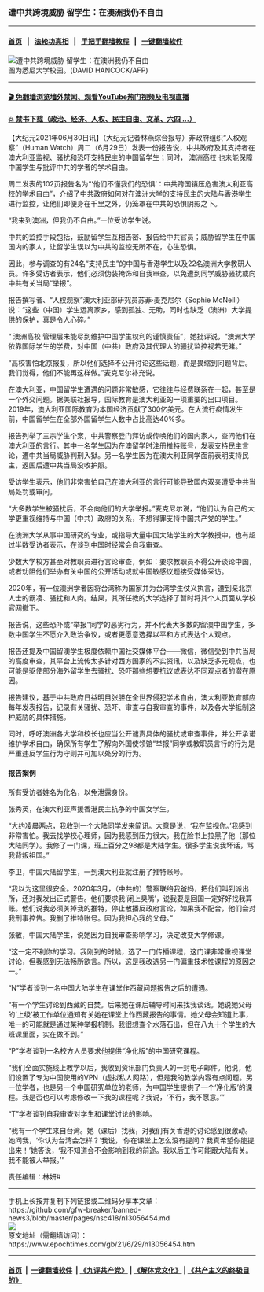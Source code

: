 ### 遭中共跨境威胁 留学生：在澳洲我仍不自由
------------------------

#### [首页](https://github.com/gfw-breaker/banned-news3/blob/master/README.md) &nbsp;&nbsp;|&nbsp;&nbsp; [法轮功真相](https://github.com/begood0513/basic/blob/master/README.md)  &nbsp;&nbsp;|&nbsp;&nbsp; [手把手翻墙教程](https://github.com/gfw-breaker/guides/wiki)  &nbsp;&nbsp;|&nbsp;&nbsp; [一键翻墙软件](https://github.com/gfw-breaker/nogfw/blob/master/README.md)  



<div><img alt="遭中共跨境威胁 留学生：在澳洲我仍不自由" class="attachment-djy_600_400 size-djy_600_400 wp-post-image" src="https://i.epochtimes.com/assets/uploads/2014/11/1404210252441664-600x400.jpg"/>
<div class="caption">
 图为悉尼大学校园。(DAVID HANCOCK/AFP)
</div></div><hr/>

#### [ 🎬  免翻墙浏览墙外禁闻、观看YouTube热门视频及电视直播](https://github.com/gfw-breaker/HelloWorld)

#### [ 💥  禁书下载（政治、经济、人权、民主自由、文革、六四 ...）](https://github.com/gfw-breaker/books/blob/master/README.md)

<div><p>
 【大纪元2021年06月30日讯】（大纪元记者林燕综合报导）非政府组织“人权观察”（Human Watch）周二（6月29日）发表一份报告说，中共政府及其支持者在澳大利亚监视、骚扰和恐吓支持民主的中国留学生；同时，
 <ok href="https://www.epochtimes.com/gb/tag/%E6%BE%B3%E6%B4%B2%E9%AB%98%E6%A0%A1.html">
  澳洲高校
 </ok>
 也未能保障中国学生与批评中共的学者的学术自由。
</p>
<p>
 周二发表的102页报告名为“‘他们不懂我们的恐惧’：中共跨国镇压危害澳大利亚高校的学术自由”，介绍了中共政府如何对在澳洲大学的支持民主的大陆与香港学生进行监控，让他们即便身在千里之外，仍笼罩在中共的恐惧阴影之下。
</p>
<p>
 “我来到澳洲，但我仍不自由。”一位受访学生说。
</p>
<p>
 中共的监控手段包括，鼓励留学生互相告密、报告给中共官员；威胁留学生在中国国内的家人，让留学生误以为中共的监控无所不在，心生恐惧。
</p>
<p>
 因此，参与调查的有24名“支持民主”的中国与香港学生以及22名澳洲大学教研人员。许多受访者表示，他们必须伪装掩饰和自我审查，以免遭到同学威胁骚扰或向中共有关当局“举报”。
</p>
<p>
 报告撰写者、“人权观察”澳大利亚部研究员苏菲‧麦克尼尔（Sophie McNeill）说：“这些（中国）学生远离家乡，感到孤独、无助，同时也缺乏（澳洲）大学提供的保护，真是令人心碎。”
</p>
<p>
 “
 <ok href="https://www.epochtimes.com/gb/tag/%E6%BE%B3%E6%B4%B2%E9%AB%98%E6%A0%A1.html">
  澳洲高校
 </ok>
 管理层未能尽到维护中国学生权利的谨慎责任”，她批评说，“澳洲大学依靠国际学生的学费，对中国（中共）政府及其代理人的骚扰监控视若无睹。”
</p>
<p>
 “高校害怕北京报复，所以他们选择不公开讨论这些话题，而是畏缩到问题背后。我们觉得，他们不能再这样做。”麦克尼尔补充说。
</p>
<p>
 在澳大利亚，中国留学生遭遇的问题非常敏感，它往往与经费联系在一起，甚至是一个外交问题。据美联社报导，国际教育是澳大利亚的一项重要的出口项目。2019年，澳大利亚国际教育为本国经济贡献了300亿美元。在大流行疫情发生前，中国留学生在全部外国留学生人数中占比高达40%多。
</p>
<p>
 报告列举了三宗学生个案，中共警察登门拜访或传唤他们的国内家人，查问他们在澳大利亚的言行。其中一名学生因为在澳留学时注册推特账号，发表支持民主言论，遭中共当局威胁判刑入狱。另一名学生因为在澳大利亚同学面前表明支持民主，返国后遭中共当局没收护照。
</p>
<p>
 受访学生表示，他们非常害怕自己在澳大利亚的言行可能导致国内双亲遭受中共当局处罚或审问。
</p>
<p>
 “大多数学生被骚扰后，不会向他们的大学举报。”麦克尼尔说，“他们认为自己的大学更重视维持与中国（中共）政府的关系，不想得罪支持中国共产党的学生。”
</p>
<p>
 在澳洲大学从事中国研究的专业，或指导大量中国大陆学生的大学教授中，也有超过半数受访者表示，在谈到中国时经常会自我审查。
</p>
<p>
 少数大学校方甚至对教职员进行言论审查，例如：要求教职员不得公开谈论中国，或者劝阻他们举办有关中国的公开活动或就中国敏感议题接受媒体采访。
</p>
<p>
 2020年，有一位澳洲学者因将台湾称为国家并为台湾学生仗义执言，遭到亲北京人士的霸凌、骚扰和人肉。结果，其所任教的大学选择了暂时将其个人页面从学校官网撤下。
</p>
<p>
 报告说，这些恐吓或“举报”同学的恶劣行为，并不代表大多数的留澳中国学生，多数中国学生不愿介入政治争议，或者更愿意选择以平和方式表达个人观点。
</p>
<p>
 报告还提及中国留澳学生极度依赖中国社交媒体平台——微信，微信受到中共当局的高度审查，其平台上流传太多针对西方国家的不实资讯，以及缺乏多元观点，也可能是驱使部分海外留学生去骚扰、恐吓那些想要抗议或表达不同观点者的潜在原因。
</p>
<p>
 报告建议，基于中共政府日益明目张胆在全世界侵犯学术自由，澳大利亚教育部应每年发表报告，记录有关骚扰、恐吓、审查与自我审查的事件，以及各大学抵制这种威胁的具体措施。
</p>
<p>
 同时，呼吁澳洲各大学和校长也应当公开谴责具体的骚扰或审查事件，并公开承诺维护学术自由，确保所有学生了解向外国使领馆“举报”同学或教职员言行的行为是严重违反学生行为守则并可加以处分的行为。
</p>
<h4>
 报告案例
</h4>
<p>
 所有受访者姓名为化名，以免泄露身份。
</p>
<p>
 张秀英，在澳大利亚声援香港民主抗争的中国女学生。
</p>
<p>
 “大约凌晨两点，我收到一个大陆同学发来简讯。大意是说，‘我在监视你。’我感到非常害怕。我去找学校心理师，因为我感到压力很大。我在脸书上拉黑了他（那位大陆同学）。我修了一门课，班上百分之98都是大陆学生。很多学生说我坏话，骂我背叛祖国。”
</p>
<p>
 李卫，中国大陆留学生，一到澳大利亚就注册了推特账号。
</p>
<p>
 “我以为这里很安全。2020年3月，（中共的）警察联络我爸妈，把他们叫到派出所，还对我发出正式警告。他们要求我‘闭上臭嘴’，说我要是回国一定好好找我算账。他们说我必须关掉我的推特，停止散播反政府言论，如果我不配合，他们会对我刑事控告。我删了推特账号。因为我担心我的父母。”
</p>
<p>
 张敏，中国大陆学生，说她因为自我审查影响学习，决定改变大学修课。
</p>
<p>
 “这一定不利你的学习。我刚到的时候，选了一门传播课程，这门课非常重视课堂讨论，但我感到无法畅所欲言。所以，这是我改选另一门偏重技术性课程的原因之一。”
</p>
<p>
 “N”学者谈到一名中国大陆学生在课堂作西藏问题报告之后的遭遇。
</p>
<p>
 “有一个学生讨论到西藏的自焚。后来她在课后辅导时间来找我谈话。她说她父母的‘上级’被工作单位通知有关她在课堂上作西藏报告的事情。她父母会知道此事，唯一的可能就是通过某种举报机制。我很想查个水落石出，但在八九十个学生的大班课里面，实在做不到。”
</p>
<p>
 “P”学者谈到一名校方人员要求他提供“净化版”的中国研究课程。
</p>
<p>
 “我们全面实施线上教学以后，我收到资讯部门负责人的一封电子邮件。他说，他们设置了专为中国使用的VPN（虚拟私人网路），但是我的教学内容有点问题。另一位学者，也是另一个中国研究单位的老师，为中国学生提供了一个‘净化版’的课程。我是否也可以考虑修改一下我的课程呢？我说，‘不行，我不愿意。’”
</p>
<p>
 “T”学者谈到自我审查对学生和课堂讨论的影响。
</p>
<p>
 “我有一个学生来自台湾。她（课后）找我，对我们有关香港的讨论感到很激动。她问我，‘你认为台湾会怎样？’我说，‘你在课堂上怎么没有提问？我真希望你能提出来！’她答说，‘我不知道会不会影响到我的前途。我以后工作可能跟大陆有关。我不能被人举报。’”
</p>
<p>
 责任编辑：林妍#
</p>
</div>
<hr/>
手机上长按并复制下列链接或二维码分享本文章：<br/>
https://github.com/gfw-breaker/banned-news3/blob/master/pages/nsc418/n13056454.md <br/>
<a href='https://github.com/gfw-breaker/banned-news3/blob/master/pages/nsc418/n13056454.md'><img src='https://github.com/gfw-breaker/banned-news3/blob/master/pages/nsc418/n13056454.md.png'/></a> <br/>
原文地址（需翻墙访问）：https://www.epochtimes.com/gb/21/6/29/n13056454.htm


------------------------
#### [首页](https://github.com/gfw-breaker/banned-news3/blob/master/README.md) &nbsp;|&nbsp; [一键翻墙软件](https://github.com/gfw-breaker/nogfw/blob/master/README.md) &nbsp;| [《九评共产党》](https://github.com/gfw-breaker/9ping.md/blob/master/README.md#九评之一评共产党是什么) | [《解体党文化》](https://github.com/gfw-breaker/jtdwh.md/blob/master/README.md) | [《共产主义的终极目的》](https://github.com/gfw-breaker/gczydzjmd.md/blob/master/README.md)


<img src='http://gfw-breaker.win/banned-news3/pages/nsc418/n13056454.md' width='0px' height='0px'/>